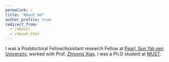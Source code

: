 ```yaml
---
permalink: /
title: "About me"
author_profile: true
redirect_from: 
  - /about/
  - /about.html
---
```


I was a Postdoctoral Fellow/Assistant research Fellow at [Pearl, Sun Yat-sen University](https://atmos.sysu.edu.cn/pearl/), worked with Prof. [Zhiyong Xiao](https://atmos.sysu.edu.cn/pearl/teacher/80). I was a Ph.D student at [MUST](https://www.must.edu.mo/).
